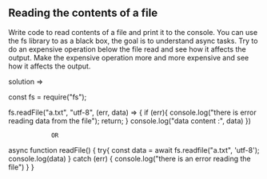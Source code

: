 ## Reading the contents of a file

Write code to read contents of a file and print it to the console. 
You can use the fs library to as a black box, the goal is to understand async tasks. 
Try to do an expensive operation below the file read and see how it affects the output. 
Make the expensive operation more and more expensive and see how it affects the output. 

solution =>

const fs = require("fs");

fs.readFile("a.txt", "utf-8", (err, data) => {
    if (err){
        console.log("there is error reading data from the file");
        return;
    }
    console.log("data content :", data)
})

                OR

async function readFile() {
    try{
        const data = await fs.readfile("a.txt", 'utf-8');
        console.log(data)
    }
    catch (err) {
        console.log("there is an error reading the file")
    }
}